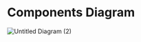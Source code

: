 # Components Diagram

![Untitled Diagram (2)](https://user-images.githubusercontent.com/79442246/114984846-c1092700-9eaf-11eb-8b35-65e3eb14823f.jpg)
